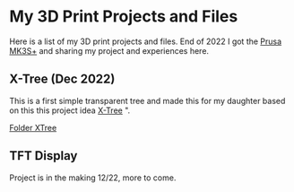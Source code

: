 # My 3D Print Projects and Files

Here is a list of my 3D print projects and files. End of 2022 I got the [Prusa MK3S+](https://www.prusa3d.com/product/original-prusa-i3-mk3s-3d-printer-3/) and sharing my project and experiences here.

## X-Tree (Dec 2022)

This is a first simple transparent tree and made this for my daughter based on this this project idea [X-Tree](https://www.printables.com/model/315771-christmas-tree) ".

[Folder XTree](https://github.com/riwimmer/3d-Prints/tree/master/XTree)

## TFT Display

Project is in the making 12/22, more to come.
